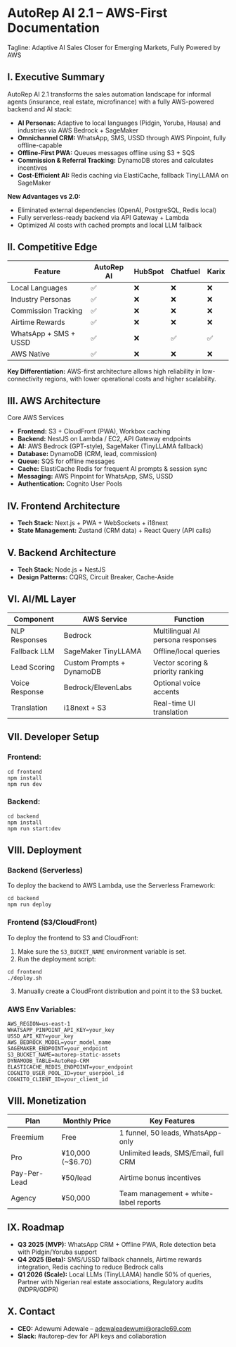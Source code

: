 # AutoRep AI 2.1 – AWS-First Documentation
Tagline: Adaptive AI Sales Closer for Emerging Markets, Fully Powered by AWS

## I. Executive Summary
AutoRep AI 2.1 transforms the sales automation landscape for informal agents (insurance, real estate, microfinance) with a fully AWS-powered backend and AI stack:
- **AI Personas:** Adaptive to local languages (Pidgin, Yoruba, Hausa) and industries via AWS Bedrock + SageMaker
- **Omnichannel CRM:** WhatsApp, SMS, USSD through AWS Pinpoint, fully offline-capable
- **Offline-First PWA:** Queues messages offline using S3 + SQS
- **Commission & Referral Tracking:** DynamoDB stores and calculates incentives
- **Cost-Efficient AI:** Redis caching via ElastiCache, fallback TinyLLAMA on SageMaker

**New Advantages vs 2.0:**
- Eliminated external dependencies (OpenAI, PostgreSQL, Redis local)
- Fully serverless-ready backend via API Gateway + Lambda
- Optimized AI costs with cached prompts and local LLM fallback

## II. Competitive Edge
| Feature | AutoRep AI | HubSpot | Chatfuel | Karix |
|---|---|---|---|---|
| Local Languages | ✅ | ❌ | ❌ | ❌ |
| Industry Personas | ✅ | ❌ | ❌ | ❌ |
| Commission Tracking | ✅ | ❌ | ❌ | ❌ |
| Airtime Rewards | ✅ | ❌ | ❌ | ❌ |
| WhatsApp + SMS + USSD | ✅ | ❌ | ✅ | ✅ |
| AWS Native | ✅ | ❌ | ❌ | ❌ |

**Key Differentiation:** AWS-first architecture allows high reliability in low-connectivity regions, with lower operational costs and higher scalability.

## III. AWS Architecture
Core AWS Services
- **Frontend:** S3 + CloudFront (PWA), Workbox caching
- **Backend:** NestJS on Lambda / EC2, API Gateway endpoints
- **AI:** AWS Bedrock (GPT-style), SageMaker (TinyLLAMA fallback)
- **Database:** DynamoDB (CRM, lead, commission)
- **Queue:** SQS for offline messages
- **Cache:** ElastiCache Redis for frequent AI prompts & session sync
- **Messaging:** AWS Pinpoint for WhatsApp, SMS, USSD
- **Authentication:** Cognito User Pools

## IV. Frontend Architecture
- **Tech Stack:** Next.js + PWA + WebSockets + i18next
- **State Management:** Zustand (CRM data) + React Query (API calls)

## V. Backend Architecture
- **Tech Stack:** Node.js + NestJS
- **Design Patterns:** CQRS, Circuit Breaker, Cache-Aside

## VI. AI/ML Layer
| Component | AWS Service | Function |
|---|---|---|
| NLP Responses | Bedrock | Multilingual AI persona responses |
| Fallback LLM | SageMaker TinyLLAMA | Offline/local queries |
| Lead Scoring | Custom Prompts + DynamoDB | Vector scoring & priority ranking |
| Voice Response | Bedrock/ElevenLabs | Optional voice accents |
| Translation | i18next + S3 | Real-time UI translation |

## VII. Developer Setup
### Frontend:
```
cd frontend
npm install
npm run dev
```

### Backend:
```
cd backend
npm install
npm run start:dev
```

## VIII. Deployment
### Backend (Serverless)
To deploy the backend to AWS Lambda, use the Serverless Framework:
```
cd backend
npm run deploy
```

### Frontend (S3/CloudFront)
To deploy the frontend to S3 and CloudFront:
1.  Make sure the `S3_BUCKET_NAME` environment variable is set.
2.  Run the deployment script:
```
cd frontend
./deploy.sh
```
3.  Manually create a CloudFront distribution and point it to the S3 bucket.

### AWS Env Variables:
```
AWS_REGION=us-east-1
WHATSAPP_PINPOINT_API_KEY=your_key
USSD_API_KEY=your_key
AWS_BEDROCK_MODEL=your_model_name
SAGEMAKER_ENDPOINT=your_endpoint
S3_BUCKET_NAME=autorep-static-assets
DYNAMODB_TABLE=AutoRep-CRM
ELASTICACHE_REDIS_ENDPOINT=your_endpoint
COGNITO_USER_POOL_ID=your_userpool_id
COGNITO_CLIENT_ID=your_client_id
```

## VIII. Monetization
| Plan | Monthly Price | Key Features |
|---|---|---|
| Freemium | Free | 1 funnel, 50 leads, WhatsApp-only |
| Pro | ¥10,000 (~$6.70) | Unlimited leads, SMS/Email, full CRM |
| Pay-Per-Lead | ¥50/lead | Airtime bonus incentives |
| Agency | ¥50,000 | Team management + white-label reports |

## IX. Roadmap
- **Q3 2025 (MVP):** WhatsApp CRM + Offline PWA, Role detection beta with Pidgin/Yoruba support
- **Q4 2025 (Beta):** SMS/USSD fallback channels, Airtime rewards integration, Redis caching to reduce Bedrock calls
- **Q1 2026 (Scale):** Local LLMs (TinyLLAMA) handle 50% of queries, Partner with Nigerian real estate associations, Regulatory audits (NDPR/GDPR)

## X. Contact
- **CEO:** Adewumi Adewale – adewaleadewumi@oracle69.com
- **Slack:** #autorep-dev for API keys and collaboration